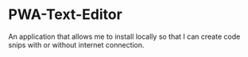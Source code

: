 # PWA-Text-Editor
An application that allows me to install locally so that I can create code snips with or without internet connection.

